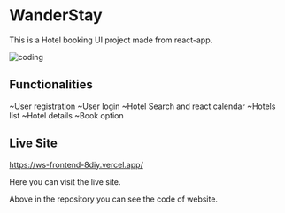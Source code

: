 # WanderStay

This is a Hotel booking UI project made from react-app.

<img alt='coding' src='https://th.bing.com/th/id/OIP.jGhWr7r4arHnMKYZbf0lSAHaE8?pid=ImgDet&rs=1' />

## Functionalities

~User registration
~User login
~Hotel Search and react calendar
~Hotels list
~Hotel details
~Book option


## Live Site

https://ws-frontend-8diy.vercel.app/

Here you can visit the live site.

Above in the repository you can see the code of website.
